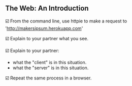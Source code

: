 ## The Web: An Introduction

:ballot_box_with_check: From the command line, use httpie to make a request to 'http://makersipsum.herokuapp.com'

:ballot_box_with_check: Explain to your partner what you see.

:ballot_box_with_check: Explain to your partner:

- what the "client" is in this situation.
- what the "server" is in this situation.

:ballot_box_with_check: Repeat the same process in a browser.
